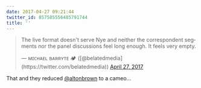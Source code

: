 ```yaml
---
date: 2017-04-27 09:21:44
twitter_id: 857585556485791744
title: ''
---
```


<blockquote class="twitter-tweet"><p lang="en" dir="ltr">The live format doesn&#39;t serve Nye and neither the correspondent segments nor the panel discussions feel long enough. It feels very empty.</p>&mdash; ᴍɪᴄʜᴀᴇʟ ʙᴀʀʀʏᴛᴇ 🏕 ([@belatedmedia](https://twitter.com/belatedmedia)) <a href="https://twitter.com/belatedmedia/status/857443260746276864?ref_src=twsrc%5Etfw">April 27, 2017</a></blockquote>
<script async src="https://platform.twitter.com/widgets.js" charset="utf-8"></script>

That and they reduced [@altonbrown](https://twitter.com/altonbrown) to a cameo…
